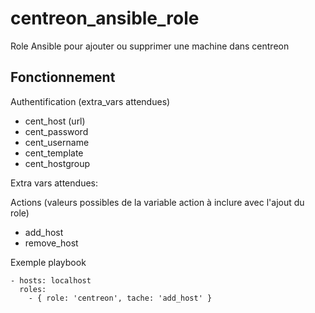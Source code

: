 # centreon_ansible_role


Role Ansible pour ajouter ou supprimer une machine dans centreon



## Fonctionnement

Authentification (extra_vars attendues)
- cent_host (url)
- cent_password
- cent_username
- cent_template
- cent_hostgroup



Extra vars attendues:


Actions (valeurs possibles de la variable action à inclure avec l'ajout du role)
- add_host
- remove_host



Exemple playbook
```
- hosts: localhost
  roles:
    - { role: 'centreon', tache: 'add_host' }
```
